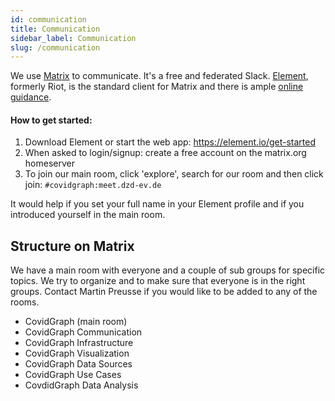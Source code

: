 ```yaml
---
id: communication
title: Communication
sidebar_label: Communication
slug: /communication
---
```


We use [Matrix](https://matrix.org/) to communicate. It's a free and federated Slack. [Element](https://element.io/), formerly Riot, is the standard client for Matrix and there is ample [online guidance](https://www.snoyman.com/blog/2018/05/guide-to-matrix-riot).

#### How to get started:

1. Download Element or start the web app: https://element.io/get-started
2. When asked to login/signup: create a free account on the matrix.org homeserver
3. To join our main room, click 'explore', search for our room and then click join: `#covidgraph:meet.dzd-ev.de`

It would help if you set your full name in your Element profile and if you introduced yourself in the main room.

## Structure on Matrix

We have a main room with everyone and a couple of sub groups for specific topics. We try to organize and to make sure that everyone is in the right groups. Contact Martin Preusse if you would like to be added to any of the rooms.

- CovidGraph (main room)
- CovidGraph Communication
- CovidGraph Infrastructure
- CovidGraph Visualization
- CovidGraph Data Sources
- CovidGraph Use Cases
- CovdidGraph Data Analysis
